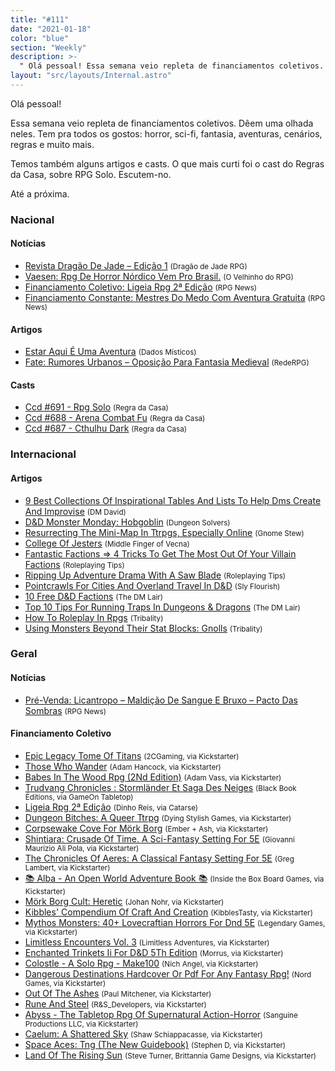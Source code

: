 ```yaml
---
title: "#111"
date: "2021-01-18"
color: "blue"
section: "Weekly"
description: >-
  " Olá pessoal! Essa semana veio repleta de financiamentos coletivos. Dêem uma olhada neles. Tem pra todos os gostos: horror, sci-fi, fantasia, aventuras, cenários, regras e muito mais. Temos também alguns artigos e casts. O que mais curti foi o cast do Regras da Casa, sobre RPG Solo. Escute"
layout: "src/layouts/Internal.astro"
---
```


Olá pessoal!

Essa semana veio repleta de financiamentos coletivos. Dêem uma olhada neles. Tem pra todos os gostos: horror, sci-fi, fantasia, aventuras, cenários, regras e muito mais.

Temos também alguns artigos e casts. O que mais curti foi o cast do Regras da Casa, sobre RPG Solo. Escutem-no.

Até a próxima.

### Nacional

#### Notícias

- [Revista Dragão De Jade – Edição 1] <small>(Dragão de Jade RPG)</small>
- [Vaesen: Rpg De Horror Nórdico Vem Pro Brasil.] <small>(O Velhinho do RPG)</small>
- [Financiamento Coletivo: Ligeia Rpg 2ª Edição] <small>(RPG News)</small>
- [Financiamento Constante: Mestres Do Medo Com Aventura Gratuita] <small>(RPG News)</small>

#### Artigos

- [Estar Aqui É Uma Aventura] <small>(Dados Místicos)</small>
- [Fate: Rumores Urbanos – Oposição Para Fantasia Medieval] <small>(RedeRPG)</small>

#### Casts

- [Ccd #691 - Rpg Solo] <small>(Regra da Casa)</small>
- [Ccd #688 - Arena Combat Fu] <small>(Regra da Casa)</small>
- [Ccd #687 - Cthulhu Dark] <small>(Regra da Casa)</small>

### Internacional

#### Artigos

- [9 Best Collections Of Inspirational Tables And Lists To Help Dms Create And Improvise] <small>(DM David)</small>
- [D&amp;D Monster Monday: Hobgoblin] <small>(Dungeon Solvers)</small>
- [Resurrecting The Mini-Map In Ttrpgs, Especially Online] <small>(Gnome Stew)</small>
- [College Of Jesters] <small>(Middle Finger of Vecna)</small>
- [Fantastic Factions =&gt; 4 Tricks To Get The Most Out Of Your Villain Factions] <small>(Roleplaying Tips)</small>
- [Ripping Up Adventure Drama With A Saw Blade] <small>(Roleplaying Tips)</small>
- [Pointcrawls For Cities And Overland Travel In D&amp;D] <small>(Sly Flourish)</small>
- [10 Free D&amp;D Factions] <small>(The DM Lair)</small>
- [Top 10 Tips For Running Traps In Dungeons &amp; Dragons] <small>(The DM Lair)</small>
- [How To Roleplay In Rpgs] <small>(Tribality)</small>
- [Using Monsters Beyond Their Stat Blocks: Gnolls] <small>(Tribality)</small>

### Geral

#### Notícias

- [Pré-Venda: Licantropo – Maldição De Sangue E Bruxo – Pacto Das Sombras] <small>(RPG News)</small>

#### Financiamento Coletivo

- [Epic Legacy Tome Of Titans] <small>(2CGaming, via Kickstarter)</small>
- [Those Who Wander] <small>(Adam Hancock, via Kickstarter)</small>
- [Babes In The Wood Rpg (2Nd Edition)] <small>(Adam Vass, via Kickstarter)</small>
- [Trudvang Chronicles : Stormländer Et Saga Des Neiges] <small>(Black Book Éditions, via GameOn Tabletop)</small>
- [Ligeia Rpg 2ª Edição] <small>(Dinho Reis, via Catarse)</small>
- [Dungeon Bitches: A Queer Ttrpg] <small>(Dying Stylish Games, via Kickstarter)</small>
- [Corpsewake Cove For Mörk Borg] <small>(Ember + Ash, via Kickstarter)</small>
- [Shintiara: Crusade Of Time. A Sci-Fantasy Setting For 5E] <small>(Giovanni Maurizio Ali Pola, via Kickstarter)</small>
- [The Chronicles Of Aeres: A Classical Fantasy Setting For 5E] <small>(Greg Lambert, via Kickstarter)</small>
- [📚 Alba - An Open World Adventure Book 📚] <small>(Inside the Box Board Games, via Kickstarter)</small>
- [Mörk Borg Cult: Heretic] <small>(Johan Nohr, via Kickstarter)</small>
- [Kibbles&#039; Compendium Of Craft And Creation] <small>(KibblesTasty, via Kickstarter)</small>
- [Mythos Monsters: 40+ Lovecraftian Horrors For Dnd 5E] <small>(Legendary Games, via Kickstarter)</small>
- [Limitless Encounters Vol. 3] <small>(Limitless Adventures, via Kickstarter)</small>
- [Enchanted Trinkets Ii For D&amp;D 5Th Edition] <small>(Morrus, via Kickstarter)</small>
- [Colostle - A Solo Rpg - Make100] <small>(Nich Angel, via Kickstarter)</small>
- [Dangerous Destinations Hardcover Or Pdf For Any Fantasy Rpg!] <small>(Nord Games, via Kickstarter)</small>
- [Out Of The Ashes] <small>(Paul Mitchener, via Kickstarter)</small>
- [Rune And Steel] <small>(R&amp;S_Developers, via Kickstarter)</small>
- [Abyss - The Tabletop Rpg Of Supernatural Action-Horror] <small>(Sanguine Productions LLC, via Kickstarter)</small>
- [Caelum: A Shattered Sky] <small>(Shaw Schiappacasse, via Kickstarter)</small>
- [Space Aces: Tng (The New Guidebook)] <small>(Stephen D, via Kickstarter)</small>
- [Land Of The Rising Sun] <small>(Steve Turner, Brittannia Game Designs, via Kickstarter)</small>

[financiamento coletivo: ligeia rpg 2ª edição]: https://newsrpg.wordpress.com/2021/01/18/financiamento-coletivo-ligeia-rpg-2a-edicao/
[ligeia rpg 2ª edição]: https://www.catarse.me/ligeia2ed
[pré-venda: licantropo – maldição de sangue e bruxo – pacto das sombras]: https://newsrpg.wordpress.com/2021/01/16/pre-venda-licantropo-maldicao-de-sangue-e-bruxo-pacto-das-sombras/
[vaesen: rpg de horror nórdico vem pro brasil.]: https://ovelhinhodorpg.wordpress.com/2021/01/11/vaesen-rpg-de-horror-nordico-vem-pro-brasil/
[financiamento constante: mestres do medo com aventura gratuita]: https://newsrpg.wordpress.com/2021/01/13/financiamento-constante-mestres-do-medo-com-aventura-gratuita/
[trudvang chronicles : stormländer et saga des neiges]: https://www.gameontabletop.com/cf459/trudvang-chronicles-stormlander-et-saga-des-neiges.html
[limitless encounters vol. 3]: https://www.kickstarter.com/projects/limitless-adventures/limitless-encounters-vol-3
[corpsewake cove for mörk borg]: https://www.kickstarter.com/projects/byemberandash/corpsewake-cove-for-mork-borg
[enchanted trinkets ii for d&amp;d 5th edition]: https://www.kickstarter.com/projects/enworld/enchanted-trinkets-ii-for-dandd-5th-edition
[mythos monsters: 40+ lovecraftian horrors for dnd 5e]: https://www.kickstarter.com/projects/legendarygames/mythos-monsters-40-lovecraftian-horrors-for-dnd-5e
[epic legacy tome of titans]: https://www.kickstarter.com/projects/2cgaming/epic-legacy-tome-of-titans
[kibbles&#039; compendium of craft and creation]: https://www.kickstarter.com/projects/kibblestasty/kibbles-compendium-of-craft-and-creation
[dangerous destinations hardcover or pdf for any fantasy rpg!]: https://www.kickstarter.com/projects/nordgames/dangerous-destinations
[land of the rising sun]: https://www.kickstarter.com/projects/cns5/land-of-the-rising-sun-0
[caelum: a shattered sky]: https://www.kickstarter.com/projects/worldofcaelum/caelum-a-shattered-sky
[the chronicles of aeres: a classical fantasy setting for 5e]: https://www.kickstarter.com/projects/aeres/the-chronicles-of-aeres-a-classical-fantasy-setting-for-5e
[📚 alba - an open world adventure book 📚]: https://www.kickstarter.com/projects/itbboardgames/alba-an-open-world-adventure-book
[colostle - a solo rpg - make100]: https://www.kickstarter.com/projects/colostle/colostle-a-solo-rpg-make100
[space aces: tng (the new guidebook)]: https://www.kickstarter.com/projects/spaceaces/space-aces-rpg-the-new-guidebook
[babes in the wood rpg (2nd edition)]: https://www.kickstarter.com/projects/adamxvass/babes
[abyss - the tabletop rpg of supernatural action-horror]: https://www.kickstarter.com/projects/sanguine/abyss-the-tabletop-rpg-of-supernatural-action-horror
[out of the ashes]: https://www.kickstarter.com/projects/9257403/out-of-the-ashes-2
[rune and steel]: https://www.kickstarter.com/projects/runeandsteel/rune-and-steel
[those who wander]: https://www.kickstarter.com/projects/1536638253/those-who-wander-0
[shintiara: crusade of time. a sci-fantasy setting for 5e]: https://www.kickstarter.com/projects/shintiara/shintiara-crusade-of-time-a-sci-fantasy-setting-for-5e
[mörk borg cult: heretic]: https://www.kickstarter.com/projects/jnohr/mork-borg-cult-heretic
[dungeon bitches: a queer ttrpg]: https://www.kickstarter.com/projects/dyingstylishlygames/dungeon-bitches-a-queer-ttrpg
[d&amp;d monster monday: hobgoblin]: https://www.dungeonsolvers.com/2021/01/11/dd-monster-monday-hobgoblin/
[ripping up adventure drama with a saw blade]: https://www.roleplayingtips.com/campaigns/ripping-up-adventure-drama-with-a-saw-blade/
[9 best collections of inspirational tables and lists to help dms create and improvise]: https://dmdavid.com/tag/10-best-collections-of-inspirational-tables-and-lists-to-help-dms-create-and-improvise/
[ccd #687 - cthulhu dark]: https://regradacasa.podbean.com/e/ccd-687-cthulhu-dark/
[top 10 tips for running traps in dungeons &amp; dragons]: https://www.thedmlair.com/2021/01/12/top-10-tips-for-running-traps-in-dungeons-dragons/
[using monsters beyond their stat blocks: gnolls]: https://www.tribality.com/2021/01/12/using-monsters-beyond-their-stat-blocks-gnolls/
[how to roleplay in rpgs]: https://www.tribality.com/2021/01/13/how-to-roleplay-in-rpgs/
[ccd #688 - arena combat fu]: https://regradacasa.podbean.com/e/ccd-688-arena-combat-fu/
[college of jesters]: https://mfov.magehandpress.com/2021/01/college-of-jesters.html
[resurrecting the mini-map in ttrpgs, especially online]: https://gnomestew.com/resurrecting-the-mini-map-in-ttrpgs-especially-online/
[10 free d&amp;d factions]: https://www.thedmlair.com/2021/01/15/10-free-dd-factions/
[fate: rumores urbanos – oposição para fantasia medieval]: https://www.rederpg.com.br/2021/01/15/fate-rumores-urbanos-oposicao-para-fantasia-medieval/
[revista dragão de jade – edição 1]: https://www.dragaodejaderpg.com.br/2021/01/15/revista-dragao-de-jade-edicao-1/
[fantastic factions =&gt; 4 tricks to get the most out of your villain factions]: https://www.roleplayingtips.com/npcs-roleplaying/fantastic-factions-4-tricks-to-get-the-most-out-of-your-villain-factions/
[pointcrawls for cities and overland travel in d&amp;d]: https://slyflourish.com/pointcrawls.html
[estar aqui é uma aventura]: https://dadosmisticos.com/2021/01/18/estar-aqui-e-uma-aventura/
[ccd #691 - rpg solo]: https://regradacasa.podbean.com/e/ccd-691-rpg-solo/
